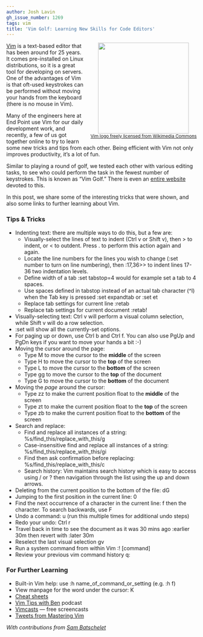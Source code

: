 ```yaml
---
author: Josh Lavin
gh_issue_number: 1269
tags: vim
title: 'Vim Golf: Learning New Skills for Code Editors'
---
```


<div class="separator" style="clear: both; text-align: center;"><a href="https://en.wikipedia.org/wiki/File:Vimlogo.svg" imageanchor="1" style="clear: right; float: right; margin-bottom: 1em; margin-left: 1em;"><img border="0" height="240" src="/blog/2016/11/28/vim-golf-learning-new-skills-for-code/image-0.png" width="240"/><br/><small>Vim logo freely licensed from Wikimedia Commons</small></a></div>

[Vim](http://www.vim.org/about.php) is a text-based editor that has been around for 25 years. It comes pre-installed on Linux distributions, so it is a great tool for developing on servers. One of the advantages of Vim is that oft-used keystrokes can be performed without moving your hands from the keyboard (there is no mouse in Vim).

Many of the engineers here at End Point use Vim for our daily development work, and recently, a few of us got together online to try to learn some new tricks and tips from each other. Being efficient with Vim not only improves productivity, it’s a lot of fun.

Similar to playing a round of golf, we tested each other with various editing tasks, to see who could perform the task in the fewest number of keystrokes. This is known as “Vim Golf.” There is even an [entire website](http://vimgolf.com/) devoted to this.

In this post, we share some of the interesting tricks that were shown, and also some links to further learning about Vim.

### Tips & Tricks
- Indenting text: there are multiple ways to do this, but a few are:
    - Visually-select the lines of text to indent (Ctrl v or Shift v), then > to indent, or < to outdent. Press . to perform this action again and again.
    - Locate the line numbers for the lines you wish to change (:set number to turn on line numbering), then :17,36>> to indent lines 17-36 two indentation levels.
    - Define width of a tab :set tabstop=4 would for example set a tab to 4 spaces.
    - Use spaces defined in tabstop instead of an actual tab character (^I) when the Tab key is pressed :set expandtab or :set et
    - Replace tab settings for current line :retab
    - Replace tab settings for current document :retab!
- Visually-selecting text: Ctrl v will perform a visual column selection, while Shift v will do a row selection.
- :set will show all the currently-set options.
- For paging up or down, use Ctrl b and Ctrl f. You can also use PgUp and PgDn keys if you want to move your hands a bit :-)
- Moving the cursor around the page:
    - Type M  to move the cursor to the **middle** of the screen
    - Type H  to move the cursor to the **top** of the screen
    - Type L  to move the cursor to the **bottom** of the screen
    - Type gg to move the cursor to the **top** of the document
    - Type G  to move the cursor to the **bottom** of the document
- Moving the *page* around the cursor:
    - Type zz to make the current position float to the **middle** of the screen
    - Type zt to make the current position float to the **top** of the screen
    - Type zb to make the current position float to the **bottom** of the screen
- Search and replace:
    - Find and replace all instances of a string: %s/find_this/replace_with_this/g
    - Case-insensitive find and replace all instances of a string: %s/find_this/replace_with_this/gi
    - Find then ask confirmation before replacing: %s/find_this/replace_with_this/c
    - Search history: Vim maintains search history which is easy to access using / or ? then navigation through the list using the up and down arrows.
- Deleting from the current position to the bottom of the file: dG
- Jumping to the first position in the current line: 0
- Find the next occurrence of a character in the current line: f then the character. To search backwards, use F
- Undo a command: u (run this multiple times for additional undo steps)
- Redo your undo: Ctrl r
- Travel back in time to see the document as it was 30 mins ago :earlier 30m then revert with :later 30m
- Reselect the last visual selection gv
- Run a system command from within Vim :! [command]
- Review your previous vim command history q:

### For Further Learning

- Built-in Vim help: use :h name_of_command_or_setting (e.g. :h f)
- View manpage for the word under the cursor: K
- [Cheat sheets](http://www.viemu.com/a_vi_vim_graphical_cheat_sheet_tutorial.html)
- [Vim Tips with Ben](https://www.briefs.fm/vim-tips-with-ben) podcast
- [Vimcasts](http://vimcasts.org/) — free screencasts
- [Tweets from Mastering Vim](https://twitter.com/MasteringVim/)

*With contributions from [Sam Batschelet](/team/sam_batschelet)*
